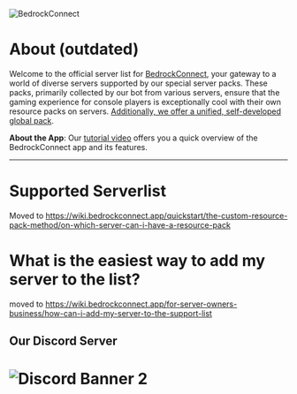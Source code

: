 ![BedrockConnect](https://cdn.discordapp.com/attachments/1022232337938911262/1099499823029305384/channels4_banner.jpg)

# About (outdated)

Welcome to the official server list for [BedrockConnect](https://bedrockconnect.app), your gateway to a world of diverse servers supported by our special server packs. These packs, primarily collected by our bot from various servers, ensure that the gaming experience for console players is exceptionally cool with their own resource packs on servers. [Additionally, we offer a unified, self-developed global pack](https://github.com/BedrockHubIO/BedrockConnect-Serverlist#introduction-to-bedrockconnect-easily-add-your-server).


**About the App**: Our [tutorial video](https://youtu.be/WVHxB6xfX4s) offers you a quick overview of the BedrockConnect app and its features.


---


# Supported Serverlist
Moved to https://wiki.bedrockconnect.app/quickstart/the-custom-resource-pack-method/on-which-server-can-i-have-a-resource-pack

                             


# What is the easiest way to add my server to the list?

moved to https://wiki.bedrockconnect.app/for-server-owners-business/how-can-i-add-my-server-to-the-support-list


## Our Discord Server
![Discord Banner 2](https://discordapp.com/api/guilds/880891245306740807/widget.png?style=banner2)
=======
